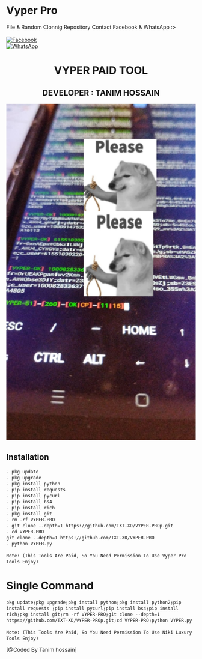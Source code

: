 # Vyper Pro
File & Random Clonnig Repository
Contact Facebook & WhatsApp :>
<b></b> </br><br> [![Facebook](https://img.shields.io/badge/Facebook-TANIM.HOSSAIN-blue?style=flat-square&logo=facebook)](https://www.facebook.com/txt.cyber.143)<br> [![WhatsApp](https://img.shields.io/badge/WhatsApp-TANIM.HOSSAIN-blue?style=flat-square&logo=WhatsApp)](wa.me/+8801799770086)

<h1 align="center"> VYPER PAID TOOL </h1>

<h2 align="center"> DEVELOPER : TANIM HOSSAIN</h2>

![20200808_160757](https://github.com/TXT-XD/TxT_Server/blob/main/Picsart_24-04-07_18-06-36-386.jpg)
## <b>Installation</b>

```
- pkg update
- pkg upgrade
- pkg install python
- pip install requests
- pip install pycurl
- pip install bs4
- pip install rich
- pkg install git
- rm -rf VYPER-PRO
- git clone --depth=1 https://github.com/TXT-XD/VYPER-PROp.git
- cd VYPER-PRO
git clone --depth=1 https://github.com/TXT-XD/VYPER-PRO
- python VYPER.py

Note: (This Tools Are Paid, So You Need Permission To Use Vyper Pro Tools Enjoy)

```

# Single Command 

```
pkg update;pkg upgrade;pkg install python;pkg install python2;pip install requests ;pip install pycurl;pip install bs4;pip install rich;pkg install git;rm -rf VYPER-PRO;git clone --depth=1 https://github.com/TXT-XD/VYPER-PROp.git;cd VYPER-PRO;python VYPER.py

Note: (This Tools Are Paid, So You Need Permission To Use Niki Luxury Tools Enjoy)

```
[@Coded By Tanim hossain]
